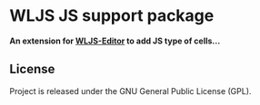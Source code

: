 # WLJS JS support package
**An extension for [WLJS-Editor](https://github.com/JerryI/wljs-editor) to add JS type of cells...**

## License
Project is released under the GNU General Public License (GPL).
